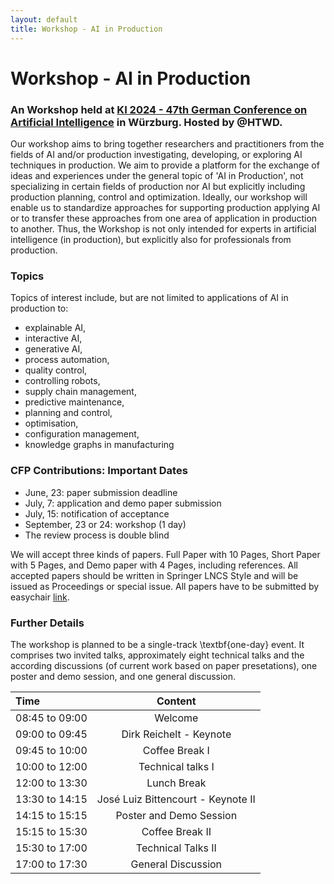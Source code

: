 ```yaml
---
layout: default
title: Workshop - AI in Production
---
```


# Workshop - AI in Production 
### An Workshop held at [KI 2024 - 47th German Conference on Artificial Intelligence](https://www.informatik.uni-wuerzburg.de/ki24/) in Würzburg. Hosted by @HTWD.

Our workshop aims to bring together researchers and practitioners from the fields of AI and/or production investigating, developing, or exploring AI techniques in production. We aim to provide a platform for the exchange of ideas and experiences under the general topic of 'AI in Production', not specializing in certain fields of production nor AI but explicitly including production planning, control and optimization. Ideally, our workshop will enable us to standardize approaches for supporting production applying AI or to transfer these approaches from one area of application in production to another. Thus, the Workshop is not only intended for experts in artificial intelligence (in production), but explicitly also for professionals from production.

### Topics

Topics of interest include, but are not limited to applications of AI in production to:
- explainable AI,
- interactive AI, 
- generative AI,
- process automation,
- quality control,
- controlling robots,
- supply chain management,
- predictive maintenance,
- planning and control,
- optimisation,
- configuration management,
- knowledge graphs in manufacturing

### CFP Contributions: Important Dates

- June, 23: paper submission deadline
- July, 7: application and demo paper submission
- July, 15: notification of acceptance
- September, 23 or 24: workshop (1 day)
- The review process is double blind


We will accept three kinds of papers. Full Paper with 10 Pages, Short Paper with 5 Pages, and Demo paper with 4 Pages, including references. All accepted papers should be written in Springer LNCS Style and will be issued as Proceedings or special issue. All papers have to be submitted by easychair [link](https://easychair.org/conferences/?conf=ki2024).

### Further Details

The workshop is planned to be  a single-track \textbf{one-day} event. It comprises two invited talks, approximately eight technical talks and the according discussions (of current work based on paper presetations), one poster and demo session, and one general discussion.

| Time         | Content         |
| :----------- | :--------------: |
| 08:45 to 09:00 | Welcome |
| 09:00 to 09:45 | Dirk Reichelt - Keynote |
| 09:45 to 10:00 | Coffee Break I |
| 10:00 to 12:00 | Technical talks I |
| 12:00 to 13:30 | Lunch Break |
| 13:30 to 14:15 | José Luiz Bittencourt - Keynote II |
| 14:15 to 15:15 | Poster and Demo Session |
| 15:15 to 15:30 | Coffee Break II |
| 15:30 to 17:00 | Technical Talks II |
| 17:00 to 17:30 | General Discussion |
